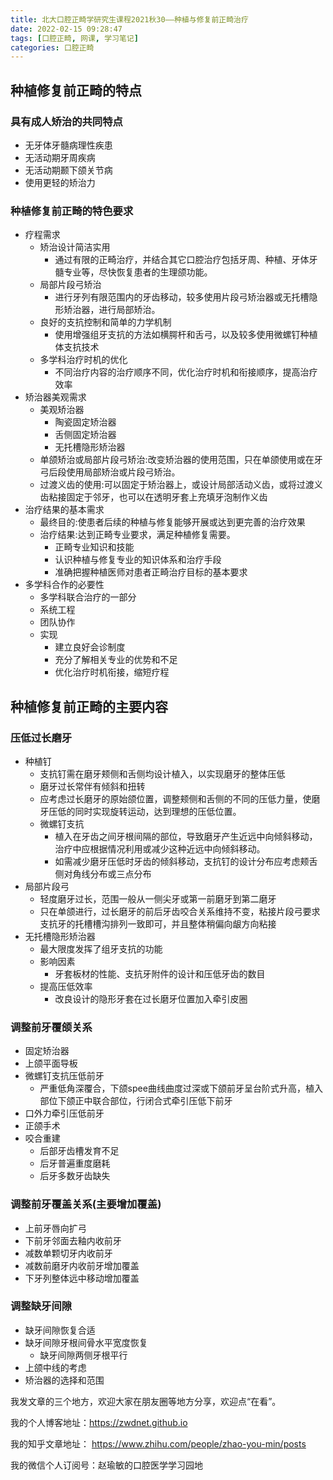 ```yaml
---
title: 北大口腔正畸学研究生课程2021秋30——种植与修复前正畸治疗
date: 2022-02-15 09:28:47
tags: [口腔正畸, 网课, 学习笔记]
categories: 口腔正畸
---
```

## 种植修复前正畸的特点
### 具有成人矫治的共同特点
- 无牙体牙髓病理性疾患
- 无活动期牙周疾病
- 无活动期颞下颌关节病
- 使用更轻的矫治力

### 种植修复前正畸的特色要求
- 疗程需求
    * 矫治设计简洁实用
        - 通过有限的正畸治疗，并结合其它口腔治疗包括牙周、种植、牙体牙髓专业等，尽快恢复患者的生理颌功能。
    * 局部片段弓矫治
        - 进行牙列有限范围内的牙齿移动，较多使用片段弓矫治器或无托槽隐形矫治器，进行局部矫治。
    * 良好的支抗控制和简单的力学机制
        - 使用增强组牙支抗的方法如横腭杆和舌弓，以及较多使用微螺钉种植体支抗技术
    * 多学科治疗时机的优化
        - 不同治疗内容的治疗顺序不同，优化治疗时机和衔接顺序，提高治疗效率
- 矫治器美观需求
    * 美观矫治器
        - 陶瓷固定矫治器
        - 舌侧固定矫治器
        - 无托槽隐形矫治器
    * 单颌矫治或局部片段弓矫治:改变矫治器的使用范围，只在单颌使用或在牙弓后段使用局部矫治或片段弓矫治。
    * 过渡义齿的使用:可以固定于矫治器上，或设计局部活动义齿，或将过渡义齿粘接固定于邻牙，也可以在透明牙套上充填牙泡制作义齿
- 治疗结果的基本需求
    * 最终目的:使患者后续的种植与修复能够开展或达到更完善的治疗效果
    * 治疗结果:达到正畸专业要求，满足种植修复需要。
        - 正畸专业知识和技能
        - 认识种植与修复专业的知识体系和治疗手段
        - 准确把握种植医师对患者正畸治疗目标的基本要求
- 多学科合作的必要性
    * 多学科联合治疗的一部分
    * 系统工程
    * 团队协作
    * 实现
        - 建立良好会诊制度
        - 充分了解相关专业的优势和不足
        - 优化治疗时机衔接，缩短疗程

## 种植修复前正畸的主要内容
### 压低过长磨牙
- 种植钉
    * 支抗钉需在磨牙颊侧和舌侧均设计植入，以实现磨牙的整体压低
    * 磨牙过长常伴有倾斜和扭转
    * 应考虑过长磨牙的原始颌位置，调整颊侧和舌侧的不同的压低力量，使磨牙压低的同时实现旋转运动，达到理想的压低位置。
    * 微螺钉支抗
        - 植入在牙齿之间牙根间隔的部位，导致磨牙产生近远中向倾斜移动，治疗中应根据情况利用或减少这种近远中向倾斜移动。
        - 如需减少磨牙压低时牙齿的倾斜移动，支抗钉的设计分布应考虑颊舌侧对角线分布或三点分布
- 局部片段弓
    * 轻度磨牙过长，范围一般从一侧尖牙或第一前磨牙到第二磨牙
    * 只在单颌进行，过长磨牙的前后牙齿咬合关系维持不变，粘接片段弓要求支抗牙的托槽槽沟排列一致即可，并且整体稍偏向龈方向粘接
- 无托槽隐形矫治器
    * 最大限度发挥了组牙支抗的功能
    * 影响因素
        - 牙套板材的性能、支抗牙附件的设计和压低牙齿的数目
    * 提高压低效率
        - 改良设计的隐形牙套在过长磨牙位置加入牵引皮圈
        
### 调整前牙覆颌关系
- 固定矫治器
- 上颌平面导板
- 微螺钉支抗压低前牙
    * 严重低角深覆合，下颌spee曲线曲度过深或下颌前牙呈台阶式升高，植入部位下颌正中联合部位，行闭合式牵引压低下前牙
- 口外力牵引压低前牙
- 正颌手术
- 咬合重建
    * 后部牙齿槽发育不足
    * 后牙普遍重度磨耗
    * 后牙多数牙齿缺失
    
### 调整前牙覆盖关系(主要增加覆盖)
- 上前牙唇向扩弓
- 下前牙邻面去釉内收前牙
- 减数单颗切牙内收前牙
- 减数前磨牙内收前牙增加覆盖
- 下牙列整体远中移动增加覆盖

### 调整缺牙间隙
- 缺牙间隙恢复合适
- 缺牙间隙牙根间骨水平宽度恢复
    * 缺牙间隙两侧牙根平行
- 上颌中线的考虑
- 矫治器的选择和范围




我发文章的三个地方，欢迎大家在朋友圈等地方分享，欢迎点“在看”。

我的个人博客地址：https://zwdnet.github.io

我的知乎文章地址： https://www.zhihu.com/people/zhao-you-min/posts

我的微信个人订阅号：赵瑜敏的口腔医学学习园地
